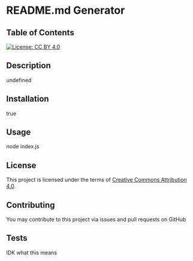 # README.md Generator

  ## Table of Contents
  
  [![License: CC BY 4.0](https://img.shields.io/badge/License-CC_BY_4.0-lightgrey.svg)](https://creativecommons.org/licenses/by/4.0/)

  ## Description
  undefined
  
  ## Installation
  true
  
  ## Usage
  node index.js
  
  ## License
  This project is licensed under the terms of [Creative Commons Attribution 4.0](https://creativecommons.org/licenses/by/4.0/).
  
  ## Contributing
  You may contribute to this project via issues and pull requests on GitHub
  
  ## Tests
  IDK what this means